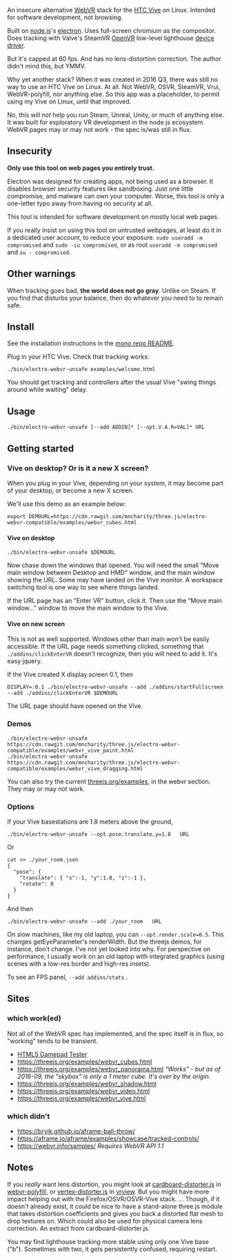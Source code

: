 An insecure alternative [WebVR](https://en.wikipedia.org/wiki/WebVR) stack for the [HTC Vive](https://en.wikipedia.org/wiki/HTC_Vive) on Linux.  Intended for software development, not browsing.

Built on [node.js](https://nodejs.org/)'s [electron](http://electron.atom.io/).  Uses full-screen chromium as the compositor.  Does tracking with Valve's SteamVR [OpenVR](https://github.com/ValveSoftware/openvr) low-level lighthouse [device driver](../steamvr-lighthouse-driver/).

But it's capped at 60 fps.  And has no lens-distortion correction.  The author didn't mind this, but YMMV.

Why yet another stack?  When it was created in 2016 Q3, there was still no way to use an HTC Vive on Linux.  At all.  Not WebVR, OSVR, SteamVR, Vrui, WebVR-polyfill, nor anything else.  So this app was a placeholder, to permit using my Vive on Linux, until that improved.

No, this will *not* help you run Steam, Unreal, Unity, or much of anything else.  It was built for exploratory VR development in the node js ecosystem.  WebVR pages may or may not work - the spec is/was still in flux.

## Insecurity

**Only use this tool on web pages you entirely trust.**

Electron was designed for creating apps, not being used as a browser.  It disables browser security features like sandboxing.  Just one little compromise, and malware can own your computer.  Worse, this tool is only a one-letter typo away from having no security at all.

This tool is intended for software development on mostly local web pages.

If you really insist on using this tool on untrusted webpages, at least do it in a dedicated user account, to reduce your exposure.  `sudo useradd -m compromised` and `sudo -iu compromised`, or as root `useradd -m compromised` and `su - compromised`.

## Other warnings

When tracking goes bad, **the world does not go gray**.  Unlike on Steam.  If you find that disturbs your balance, then do whatever you need to to remain safe.

## Install

See the installation instructions in the [mono repo README](../../README.md).


Plug in your HTC Vive.  Check that tracking works:

    ./bin/electro-webvr-unsafe examples/welcome.html

You should get tracking and controllers after the usual Vive "swing things around while waiting" delay.

## Usage

    ./bin/electro-webvr-unsafe [--add ADDIN]* [--opt.V.A.R=VAL]* URL

## Getting started

### Vive on desktop? Or is it a new X screen?

When you plug in your Vive, depending on your system, it may become part of your desktop, or become a new X screen.

We'll use this demo as an example below:

    export DEMOURL=https://cdn.rawgit.com/mncharity/three.js/electro-webvr-compatible/examples/webvr_cubes.html

#### Vive on desktop

    ./bin/electro-webvr-unsafe $DEMOURL

Now chase down the windows that opened.  You will need the small "Move main window between Desktop and HMD" window, and the main window showing the URL.  Some may have landed on the Vive monitor.  A workspace switching tool is one way to see where things landed.

If the URL page has an "Enter VR" button, click it.  Then use the "Move main window..." window to move the main window to the Vive.

#### Vive on new screen

This is not as well supported.  Windows other than main won't be easily accessible.  If the URL page needs something clicked, something that `./addins/clickEnterVR` doesn't recognize, then you will need to add it.  It's easy jquery.

If the Vive created X display.screen 0.1, then

    DISPLAY=:0.1 ./bin/electro-webvr-unsafe --add ./addins/startFullscreen --add ./addins/clickEnterVR $DEMOURL

The URL page should have opened on the Vive.

### Demos

    ./bin/electro-webvr-unsafe https://cdn.rawgit.com/mncharity/three.js/electro-webvr-compatible/examples/webvr_vive_paint.html
    ./bin/electro-webvr-unsafe https://cdn.rawgit.com/mncharity/three.js/electro-webvr-compatible/examples/webvr_vive_dragging.html

You can also try the current <a href="https://threejs.org/examples/">threejs.org/examples</a>, in the webvr section.  They may or may not work.

### Options

If your Vive basestations are 1.8 meters above the ground,

    ./bin/electro-webvr-unsafe --opt.pose.translate.y=1.8   URL


Or

    cat >> ./your_room.json
    {
      "pose": {
        "translate": { "x":-1, "y":1.8, "z":-1 },
        "rotate": 0
      }
    }

And then

    ./bin/electro-webvr-unsafe --add ./your_room   URL

On slow machines, like my old laptop, you can `--opt.render.scale=0.5`.  This changes getEyeParameter's renderWidth.  But the threejs demos, for instance, don't change.  I've not yet looked into why.  For perspective on performance, I usually work on an old laptop with integrated graphics (using scenes with a low-res border and high-res insets).

To see an FPS panel, `--add addins/stats` .

## Sites

### which work(ed)

Not all of the WebVR spec has implemented, and the spec itself is in flux, so "working" tends to be transient.

* [HTML5 Gamepad Tester](http://html5gamepad.com/)
* https://threejs.org/examples/webvr_cubes.html
* https://threejs.org/examples/webvr_panorama.html *"Works" - but as of 2016-09, the "skybox" is only a 1 meter cube.  It's over by the origin.*
* https://threejs.org/examples/webvr_shadow.html
* https://threejs.org/examples/webvr_video.html
* https://threejs.org/examples/webvr_vive.html

### which didn't

* https://bryik.github.io/aframe-ball-throw/
* https://aframe.io/aframe/examples/showcase/tracked-controls/
* https://webvr.info/samples/  *Requires WebVR API 1.1*

## Notes

If you *really* want lens distortion, you might look at [cardboard-distorter.js](https://github.com/googlevr/webvr-polyfill/blob/master/src/cardboard-distorter.js) in [webvr-polyfill](https://github.com/googlevr/webvr-polyfill), or [vertex-distorter.js](https://github.com/googlevr/vrview/blob/master/src/vertex-distorter.js) in [vrview](https://github.com/googlevr/vrview).  But you might have more impact helping out with the Firefox/OSVR/OSVR-Vive stack. ...  Though, if it doesn't already exist, it could be nice to have a stand-alone three.js module that takes distortion coefficients and gives you back a distorted flat mesh to drop textures on.  Which could also be used for physical camera lens correction.  An extract from cardboard-distorter.js.

You may find lighthouse tracking more stable using only one Vive base ("b").  Sometimes with two, it gets persistently confused, requiring restart.
